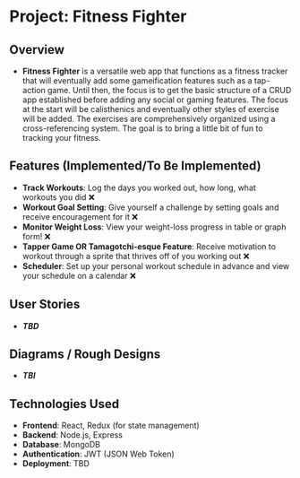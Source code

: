 # Project: Fitness Fighter 

## Overview

- **Fitness Fighter** is a versatile web app that functions as a fitness tracker that will eventually add some gameification features such as a tap-action game. Until then, the focus is to get the basic structure of a CRUD app established before adding any social or gaming features. The focus at the start will be calisthenics and eventually other styles of exercise will be added. The exercises are comprehensively organized using a cross-referencing system. The goal is to bring a little bit of fun to tracking your fitness. 


## Features (Implemented/To Be Implemented)

- **Track Workouts**: Log the days you worked out, how long, what workouts you did ❌
- **Workout Goal Setting**: Give yourself a challenge by setting goals and receive encouragement for it ❌
- **Monitor Weight Loss**: View your weight-loss progress in table or graph form! ❌
- **Tapper Game OR Tamagotchi-esque Feature**: Receive motivation to workout through a sprite that thrives off of you working out ❌
- **Scheduler**: Set up your personal workout schedule in advance and view your schedule on a calendar ❌


## User Stories

- ***TBD***


## Diagrams / Rough Designs

- ***TBI***


## Technologies Used 

- **Frontend**: React, Redux (for state management)
- **Backend**: Node.js, Express 
- **Database**: MongoDB
- **Authentication**: JWT (JSON Web Token)
- **Deployment**: TBD